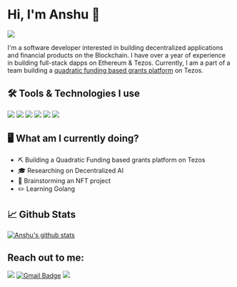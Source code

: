 # Hi, I'm Anshu 👋

![](https://i.ibb.co/LdkSBvT/cover.png)

I'm a software developer interested in building decentralized applications and financial products on the Blockchain. I have over a year of experience in building full-stack dapps on Ethereum & Tezos. Currently, I am a part of a team building a [quadratic funding based grants platform](https://forum.tezosagora.org/t/tezqf-a-quadratic-funding-and-clr-matching-based-grants-platform-on-tezos/2275) on Tezos.

## 🛠️ Tools & Technologies I use

![](https://img.shields.io/badge/front%20end-React%20JS-informational?style=for-the-badge&color=blue&logo=react&logoColor=white)
![](https://img.shields.io/badge/Backend-mongodb%2c%20Express-informational?style=for-the-badge&color=blue&logo=mongodb&logoColor=white)
![](https://img.shields.io/badge/Ethereum-Solidity%2c%20Web3.JS-informational?style=for-the-badge&color=blue&logo=ethereum&logoColor=white)
![](https://img.shields.io/badge/Tezos-SmartPy%2c%20Taquito-informational?style=for-the-badge&color=blue&logo=python&logoColor=white)
![](https://img.shields.io/badge/Editor-VS%20Code-informational?style=for-the-badge&color=blue&logo=intellij-idea) 
![](https://img.shields.io/badge/Algorithmic%20Coding-C++-informational?style=for-the-badge&color=blue&logo=c%2b%2b&logoColor=white)

## 🖥️ What am I currently doing?

- ⛏️ Building a Quadratic Funding based grants platform on Tezos
- 🎓 Researching on Decentralized AI
- 🤔 Brainstorming an NFT project
- ✏️ Learning Golang

## 📈 Github Stats

[![Anshu's github stats](https://github-readme-stats.vercel.app/api?username=AnshuJalan&hide=stars,issues&bg_color=007EC6&title_color=ffffff&text_color=ffffff&show_icons=true&icon_color=ffffff)](https://github.com/anuraghazra/github-readme-stats)

## Reach out to me:

<a href="https://www.linkedin.com/in/anshu-jalan-3479a0135/"><img src="https://img.shields.io/badge/linkedin-%230077B5.svg?&style=for-the-badge&logo=linkedin&logoColor=white"/></a>
[![Gmail Badge](https://img.shields.io/badge/-Gmail-c14438?style=for-the-badge&logo=gmail&logoColor=white)](mailto:contato.weltonf@gmail.com)
<a href="https://twitter.com/aj_jalan"><img src="https://img.shields.io/badge/twitter-1da1f2.svg?&style=for-the-badge&logo=twitter&logoColor=white"/></a>
